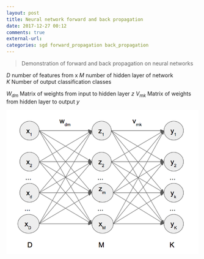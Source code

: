 ```yaml
---
layout: post
title: Neural network forward and back propagation
date: 2017-12-27 00:12
comments: true
external-url:
categories: sgd forward_propagation back_propagation
---
```


> Demonstration of forward and back propagation on neural networks

$D$ number of features from x
$M$ number of hidden layer of network  
$K$ Number of output classification classes
 
$W_{dm}$ Matrix of weights from input to hidden layer $z$
$V_{mk}$ Matrix of weights from hidden layer to output $y$  

![basic network example](/assets/basic-network.png)

